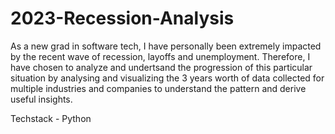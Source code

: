 # 2023-Recession-Analysis

As a new grad in software tech, I have personally been extremely impacted by the recent wave of recession, layoffs and unemployment. Therefore, I have chosen to analyze and undertsand the progression of this particular situation by analysing and visualizing the 3 years worth of data collected for multiple industries and companies to understand the pattern and derive useful insights.

Techstack - Python
